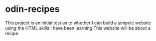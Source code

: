 # odin-recipes
This project is an initial test as to whether I can build a simpole website using the HTML skills I have been learning
This website will be about a recipe